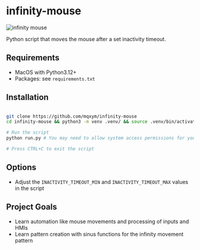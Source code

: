 # infinity-mouse

![infinity mouse](https://mqxym.de/assets/infinity_mouse.jpg)

Python script that moves the mouse after a set inactivity timeout.

## Requirements

- MacOS with Python3.12+
- Packages: see `requirements.txt`

## Installation

```bash

git clone https://github.com/mqxym/infinity-mouse
cd infinity-mouse && python3 -m venv .venv/ && source .venv/bin/activate && pip install -r requirements.txt

# Run the script
python run.py # You may need to allow system access permissions for your terminal app

# Press CTRL+C to exit the script
```

## Options

- Adjust the `INACTIVITY_TIMEOUT_MIN` and `INACTIVITY_TIMEOUT_MAX` values in the script

## Project Goals

- Learn automation like mouse movements and processing of inputs and HMIs
- Learn pattern creation with sinus functions for the infinity movement pattern
